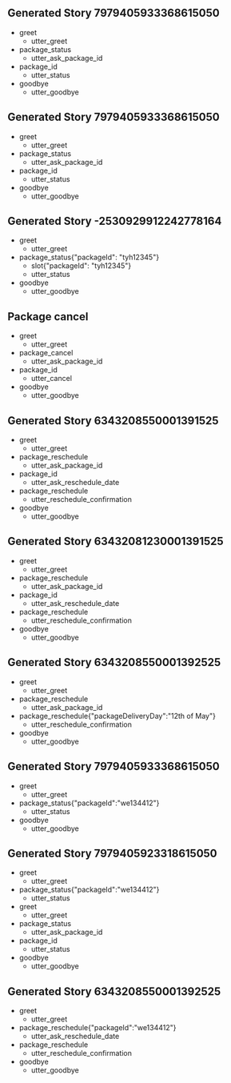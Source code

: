 ## Generated Story 7979405933368615050
* greet
    - utter_greet
* package_status
    - utter_ask_package_id
* package_id
    - utter_status
* goodbye
    - utter_goodbye

## Generated Story 7979405933368615050
* greet
    - utter_greet
* package_status
    - utter_ask_package_id
* package_id
    - utter_status
* goodbye
    - utter_goodbye

## Generated Story -2530929912242778164
* greet
    - utter_greet
* package_status{"packageId": "tyh12345"}
    - slot{"packageId": "tyh12345"}
    - utter_status
* goodbye
    - utter_goodbye


## Package cancel
* greet
   - utter_greet
* package_cancel
    - utter_ask_package_id
* package_id
    - utter_cancel
* goodbye
    - utter_goodbye


## Generated Story 6343208550001391525
* greet
    - utter_greet
* package_reschedule
    - utter_ask_package_id
* package_id
    - utter_ask_reschedule_date
* package_reschedule
    - utter_reschedule_confirmation
* goodbye
    - utter_goodbye

## Generated Story 63432081230001391525
* greet
    - utter_greet
* package_reschedule
    - utter_ask_package_id
* package_id
    - utter_ask_reschedule_date
* package_reschedule
    - utter_reschedule_confirmation
* goodbye
    - utter_goodbye

## Generated Story 6343208550001392525
* greet
    - utter_greet
* package_reschedule
    - utter_ask_package_id
* package_reschedule{"packageDeliveryDay":"12th of May"}
    - utter_reschedule_confirmation
* goodbye
    - utter_goodbye
	
## Generated Story 7979405933368615050
* greet
    - utter_greet
* package_status{"packageId":"we134412"}
    - utter_status
* goodbye
    - utter_goodbye
	
## Generated Story 7979405923318615050
* greet
    - utter_greet
* package_status{"packageId":"we134412"}
    - utter_status
* greet
    - utter_greet
* package_status
    - utter_ask_package_id
* package_id
    - utter_status
* goodbye
    - utter_goodbye


	
	
	
	
## Generated Story 6343208550001392525
* greet
    - utter_greet
* package_reschedule{"packageId":"we134412"}
    - utter_ask_reschedule_date
* package_reschedule
    - utter_reschedule_confirmation
* goodbye
    - utter_goodbye
